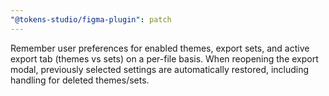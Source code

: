 ```yaml
---
"@tokens-studio/figma-plugin": patch
---
```


Remember user preferences for enabled themes, export sets, and active export tab (themes vs sets) on a per-file basis. When reopening the export modal, previously selected settings are automatically restored, including handling for deleted themes/sets.

